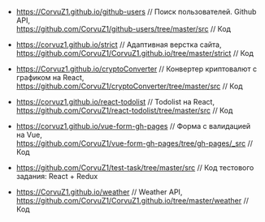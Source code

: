 * <https://CorvuZ1.github.io/github-users> // Поиск пользователей. Github API,  
  <https://github.com/CorvuZ1/github-users/tree/master/src> // Код  

* <https://corvuz1.github.io/strict> // Адаптивная верстка сайта,  
  <https://github.com/CorvuZ1/CorvuZ1.github.io/tree/master/strict> // Код  

* <https://Corvuz1.github.io/cryptoConverter> // Конвертер криптовалют с графиком на React,  
  <https://github.com/CorvuZ1/cryptoConverter/tree/master/src> // Код  

* <https://corvuz1.github.io/react-todolist> // Todolist на React,  
  <https://github.com/CorvuZ1/react-todolist/tree/master/src> // Код  
  
* <https://corvuz1.github.io/vue-form-gh-pages> // Форма с валидацией на Vue,  
  <https://github.com/CorvuZ1/vue-form-gh-pages/tree/gh-pages/_src> // Код

* <https://github.com/CorvuZ1/test-task/tree/master/src> // Код тестового задания: React + Redux  

* <https://CorvuZ1.github.io/weather> // Weather API,  
  <https://github.com/CorvuZ1/CorvuZ1.github.io/tree/master/weather> // Код  
  



